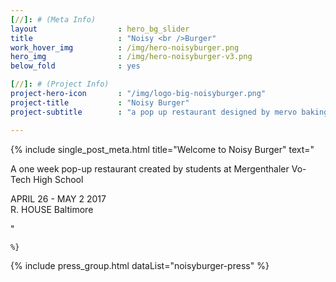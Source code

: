 ```yaml
---
[//]: # (Meta Info)
layout 					: hero_bg_slider
title 					: "Noisy <br />Burger"
work_hover_img			: /img/hero-noisyburger.png
hero_img				: /img/hero-noisyburger-v3.png
below_fold				: yes

[//]: # (Project Info)
project-hero-icon 		: "/img/logo-big-noisyburger.png"
project-title 			: "Noisy Burger"
project-subtitle 		: "a pop up restaurant designed by mervo baking trade students"

---
```

<div class="single_post_wrapper">
	{% include single_post_meta.html
		title="Welcome to Noisy Burger"
		text="<p>A one week pop-up restaurant created by students at Mergenthaler Vo-Tech High School</p>
		<p>APRIL 26 - MAY 2 2017<br/>R. HOUSE Baltimore</p>"

	%}
</div>

{%	include press_group.html dataList="noisyburger-press" %}

